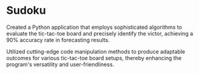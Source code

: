 # Sudoku
Created a Python application that employs sophisticated algorithms to evaluate the tic-tac-toe board and precisely identify the victor, achieving a 90% accuracy rate in forecasting results.

Utilized cutting-edge code manipulation methods to produce adaptable outcomes for various tic-tac-toe board setups, thereby enhancing the program's versatility and user-friendliness.